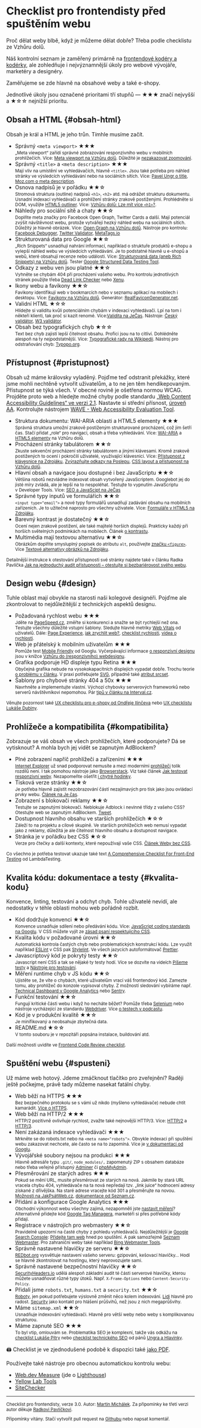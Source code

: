 # Checklist pro frontendisty před spuštěním webu

Proč dělat weby blbě, když je můžeme dělat dobře? Třeba podle checklistu ze Vzhůru dolů.

Náš kontrolní seznam je zaměřený primárně na [frontendové kodéry a kodérky](https://www.vzhurudolu.cz/blog/62-frontend-pozice), ale zohledňuje i nejvýznamnější úkoly pro webové vývojáře, marketéry a designéry.

<!-- AdSnippet -->

Zaměřujeme se zde hlavně na obsahové weby a také e-shopy.

Jednotlivé úkoly jsou označené prioritami tří stupňů —
★★★ značí nejvyšší a ★☆☆ nejnižší prioritu.

## Obsah a HTML {#obsah-html}

Obsah je král a HTML je jeho trůn. Tímhle musíme začít.

- Správný `<meta viewport>` ★★★  
<small>„Meta viewport“ zařídí správné zobrazování responzivního webu v mobilních prohlížečích. Více: [Meta viewport na Vzhůru dolů](viewport-meta.md). Důležité je [nezakazovat zoomování](https://www.vzhurudolu.cz/blog/48-znicit-mobilistu-2).</small>
- Správný `<title>` a `<meta description>` ★★★  
<small>Mají vliv na umístění ve vyhledávačích, hlavně `<title>`. Jsou také potřeba pro náhled stránky ve výsledcích vyhledávání nebo na sociálních sítích. Více: [Pavel Ungr o title](https://www.pavelungr.cz/jak-napsat-titulek/), [Moz.com o meta description](https://moz.com/learn/seo/meta-description). </small>
- Osnova nadpisů je v pořádku ★★☆  
<small>Stromová struktura (outline) nadpisů `<h1>`, `<h2>` atd.  má odrážet strukturu dokumentu. Usnadní indexaci vyhledávači a prohlížení stránky zrakově postiženými. Prohlédněte si DOM, využijte [HTML5 outliner](https://gsnedders.html5.org/outliner/). Více: [Vzhůru dolů: Lze mít více `<h1>`?](https://www.vzhurudolu.cz/blog/25-vice-h1).</small>
- Náhledy pro sociální sítě a chaty ★★☆  
<small>Doplňte meta značky pro Facebook Open Graph, Twitter Cards a další. Mají potenciál zvýšit návštěvnost webu, protože vytvářejí hezký náhled webu na sociálních sítích. Důležitý je hlavně obrázek. Více: [Open Graph na Vzhůru dolů](meta-open-graph.md). Nástroje pro kontrolu: [Facebook Debugger](https://developers.facebook.com/tools/debug/), [Twitter Validator](https://cards-dev.twitter.com/validator), [MetaTags.io](https://metatags.io/)</small>
- Strukturovaná data pro Google ★★☆  
<small>„Rich Snippets“ usnadňují nahrání informací, například o struktuře produktů e-shopu a vylepší náhled webu ve výsledcích vyhledávání. Je to podstatné hlavně u e-shopů a webů, které obsahují recenze nebo události. Více: [Strukturovaná data (aneb Rich Snippets) na Vzhůru dolů](rich-snippets.md). Tester [Google Structured Data Testing Tool](https://developers.google.com/structured-data/testing-tool/).</small>
- Odkazy z webu ven jsou platné ★★☆  
<small>Vyhněte se chybám 404 při procházení vašeho webu. Pro kontrolu jednotlivých stránek použijte třeba [Dead Link Checker](https://www.deadlinkchecker.com/) nebo [Xenu](http://home.snafu.de/tilman/xenulink.html).</small>
- Ikony webu a favikony ★★☆  
<small>Favikony identifikují web v bookmarcích nebo v seznamu aplikací na mobilech i desktopu. Více: [Favikony na Vzhůru dolů](favicon.md). Generátor: [RealFaviconGenerator.net](http://realfavicongenerator.net/).</small>
- Validní HTML ★☆☆  
<small>Hlídejte si validitu kvůli potenciálním chybám v indexaci vyhledávači. Lpí na tom i někteří klienti, tak proč si kazit renomé. Více:[Validita na JeČas](http://jecas.cz/validita). Nástroje: [Český validátor](http://validator.webylon.info/), [W3 validátor](https://validator.w3.org/).</small>
- Obsah bez typografických chyb ★☆☆  
<small>Text bez chyb zajistí lepší čitelnost obsahu. Profíci jsou na to citliví. Dohlédněte alespoň na ty nejpodstatnější. Více: [Typografické rady na Wikipedii](https://cs.wikipedia.org/wiki/Wikipedie:Typografick%C3%A9_rady). Nástroj pro odstraňování chyb: [Typopo.org](https://app.typopo.org/).</small>

## Přístupnost {#pristupnost}

Obsah už máme královsky vyladěný. Pojďme teď odstranit překážky, které jsme mohli nechtěně vytvořit uživatelům, a to ne jen těm hendikepovaným. Přístupnost se týká všech.  V obecné rovině je ošetřena normou WCAG. Projděte proto web a hledejte možné chyby podle standardu [„Web Content Accessibility Guidelines“ ve verzi 2.1](http://blindfriendly.cz/wcag20checklist/). Nastavte si střední přísnost, [úroveň AA](http://www.pristupnost.cz/jak-tvorit-pristupny-web/pravidla-pristupnosti/wcag/). Kontrolujte nástrojem [WAVE - Web Accessibility Evaluation Tool](https://wave.webaim.org/).

- Struktura dokumentu: WAI-ARIA oblasti a HTML5 elementy ★★★  
<small>Správná struktura umožní zrakově postiženým strukturované procházení, což jim šetří čas. Stačí přidat „role“ pro navigaci, obsah a třeba vyhledávání. Více: [WAI-ARIA](wai-aria.md) a [HTML5 elementy](html5-struktura.md) na Vzhůru dolů.</small>
- Procházení stránky tabulátorem ★★☆  
<small>Zkuste sekvenční procházení stránky tabulátorem a jinými klávesami. Kromě zrakově postižených to ocení i pokročilí uživatelé, využívající klávesnici. Více: [Přístupnost z klávesnice na Zdrojáku](https://zdrojak.cz/clanky/pristupnost-ria-strukturovani-dokumentu-a-pristupnost-z-klavesnice/), [Zvýrazňujte odkazy na Poslepu](http://poslepu.blogspot.cz/2010/06/zvyraznujete-odkazy-pri-ovladani-webu-z.html), [CSS layout a přístupnost na Vzhůru dolů](css-layout-pristupnost.md).</small>
- Hlavní obsah a navigace jsou dostupné i bez JavaScriptu ★★☆  
<small>Většina robotů nezvládne indexovat obsah vytvořený JavaScriptem. Googlebot jej do jisté míry zvládá, ale je lepší na to nespoléhat. Testujte to vypnutím JavaScriptu v Developer Tools. Více: [SEO a JavaScipt na JeČas](https://jecas.cz/seo-javascript)</small>
- Správné typy inputů ve formulářích ★★☆  
<small>`<input type="email">` a nové typy formulářů usnadňují zadávání obsahu na mobilních zařízeních. Je to užitečné naprosto pro všechny uživatele. Více: [Formuláře v HTML5 na Zdrojáku](https://www.zdrojak.cz/clanky/formulare-html5-nove-inputy/).</small>
- Barevný kontrast je dostatečný ★★☆  
<small>Ocení nejen zrakově postižení, ale také majitelé horších displejů. Prakticky každý při horších světelných podmínkách na mobilech. Článek [o kontrastu](kontrast.md).</small>
- Multimédia mají textovou alternativu ★★☆  
<small>Obrázkům doplňte smysluplný popisek do atributu `alt`, používejte [značku `<figure>`](figure-figcaption.md). Více [Textové alternativy obrázků na Zdrojáku](https://zdrojak.cz/clanky/pristupnost-html5-textove-alternativy-obrazku-1-2-teorie/).</small>

<small>Detailnější instrukce k otestování přístupnosti své stránky najdete také v článku Radka Pavlíčka [Jak na jednoduchý audit přístupnosti – otestujte si bezbariérovost svého webu](https://poslepu.cz/jak-na-jednoduchy-audit-pristupnosti-otestujte-si-bezbarierovost-sveho-webu/).</small>

## Design webu {#design}

Tuhle oblast mají obvykle na starosti naši kolegové designéři. Pojďme ale zkontrolovat to nejdůležitější z technických aspektů designu.

- Požadovaná rychlost webu ★★★  
<small>Jděte na [PageSpeed.cz](https://pagespeed.cz), změřte si konkurenci a snažte se být rychlejší než ona. Testujte všechny důležité vstupní šablony. Sledujte hlavně metriky [Web Vitals](web-vitals.md) od uživatelů. Dále: [Page Experience](google-page-experience.md), [jak zrychlit web?](jak-zrychlit-web.md), [checklist rychlosti](https://pagespeed.cz/blog/checklist-2021), [videa o rychlosti](https://www.vzhurudolu.cz/video).</small>
- Web je přátelský k mobilním uživatelům ★★★  
<small>Pomůže test [Mobile Friendly](https://search.google.com/test/mobile-friendly) od Googlu. Vyčerpávající informace [o responzivní designu](https://www.vzhurudolu.cz/responzivni-design) jsou v knížce [Vzhůru do (responzivního) webdesignu](https://www.vzhurudolu.cz/kniha-responzivni-design/).</small>
- Grafika podporuje HD displeje typu Retina ★★★  
<small>Obyčejná grafika nebude na vysokokapacitních displejích vypadat dobře. Trochu teorie [o problému v článku](css-pixel.md). V praxi potřebujete [SVG](svg.md), případně také [atribut srcset](srcset-sizes.md).</small>
- Šablony pro chybové stránky 404 a 50x ★★★  
<small>Navrhněte a implementujte vlastní. Výchozí chybovky serverových frameworků nebo serverů návštěvníkovi nepomohou. Pár [tipů v článku na Interval.cz](https://www.interval.cz/clanky/pet-nezbytnych-prvku-uspesne-chybove-stranky-404/).</small>

<small>Věnujte pozornost také [UX checklistu pro e-shopy od Ondřeje Ilinčeva](http://www.ilincev.com/ux-checklist-eshop) nebo [UX checklistu Lukáše Dubiny](https://www.lukasdubina.cz/uxdesign-checklist).</small>

## Prohlížeče a kompatibilita {#kompatibilita}

Zobrazuje se váš obsah ve všech prohlížečích, které podporujete? Dá se vytisknout? A mohla bych jej vidět se zapnutým AdBlockem?

- Plné zobrazení napříč prohlížeči a zařízeními ★★★  
<small>[Internet Explorer](msie.md) už snad podporovat nemusíte a mezi moderními [prohlížeči](prohlizece.md) tolik rozdílů není. I tak pomohou nástroje jako [Browserstack](https://www.browserstack.com/). Viz také článek [Jak testovat responzivní weby](jak-testovat-responzivni-weby.md). Nezapomeňte ošetřit [i chytré hodinky](weby-watchos.md).</small>
- Tisková verze stránky ★★☆  
<small>Je potřeba hlavně zajistit nezobrazování částí nezajímavých pro tisk jako jsou ovládací prvky webu. [Článek na Je čas](http://jecas.cz/tisk).</small>
- Zobrazení s blokovači reklamy ★★☆  
<small>Testujte se zapnutými blokovači. Neblokuje Adblock i nevinné třídy z vašeho CSS? Otestujte web se zapnutým AdBlockem. [Tweet](https://twitter.com/machal/status/1084773644331597824).</small>
- Dostupnost hlavního obsahu ve starších prohlížečích ★☆☆  
<small>Záleží to na projektu a cílové skupině. Ve starších prohlížečích web nemusí vypadat jako z reklamy, důležitá je ale čitelnost hlavního obsahu a dostupnost navigace.</small>
- Stránka je v pořádku bez CSS ★☆☆  
<small>Verze pro čtečky a další kontexty, které nepoužívají vaše CSS. [Článek Weby bez CSS](weby-bez-css.md).</small>

<small>Co všechno je potřeba testovat ukazuje také text [A Comprehensive Checklist For Front-End Testing](https://www.lambdatest.com/blog/front-end-testing-checklist/) od LambdaTesting.</small>

## Kvalita kódu: dokumentace a testy {#kvalita-kodu}

Konvence, linting, testování a odchyt chyb. Tohle uživatelé nevidí, ale nedostatky v téhle oblasti mohou web pořádně rozbít.

- Kód dodržuje konvenci ★★☆  
<small>Konvence usnadňuje sdílení nebo předávání kódu. Více: [JavaScript coding standards na Googlu](https://www.google.com/search?q=JavaScript+coding+standards). V CSS můžete vyjít ze [zásad psaní respektujícího CSS](rcss-zasady.md).</small>
- Kvalita kódu v požadované úrovni ★★☆  
<small>Automatická kontrola častých chyb nebo problematických konstrukcí kódu. Lze využít například [ESLint](http://eslint.org/) v CSS pak [Stylelint](stylelint.md). Ve všech jazycích autoformátovač [Prettier](https://prettier.io/).</small>
- Javascriptový kód je pokrytý testy ★★☆  
<small>Javascript není CSS a tak se nějaké ty testy hodí. Více se dozvíte na videích [Píšeme testy](https://www.vzhurudolu.cz/video/webinar-js-testy) a [Nástroje pro testování](https://www.vzhurudolu.cz/video/webinar-js-testy-nastroje).</small>
- Měření runtime chyb v JS kódu ★★☆  
<small>Ujistěte se, že víte o chybách, které uživatelům vrací váš frontendový kód. Zamezte tomu, aby prohlížeč do konzole vypisoval chyby. Z možností sledování vybíráme např. [Technical Dashboard v Google Analytics](google-analytics-vyvojari.md) nebo [Sentry](https://sentry.io/).</small>
- Funkční testování ★★☆  
<small>Fungují kritické části webu i když ho necháte běžet? Pomůže třeba [Selenium](http://www.seleniumhq.org/) nebo nástroje vycházející ze standardu [Webdriver](https://www.w3.org/TR/webdriver/). Více [o testech v podcastu](https://www.vzhurudolu.cz/podcast/139-podcast-testovani).</small>
- Kód je v produkční kvalitě ★★☆  
<small>Je minifikovaný a neobsahuje zbytečná data. </small>
- README.md ★☆☆  
<small>V tomto souboru je v repozitáři popsána instalace, buildování atd.</small>

<small>Další možnosti uvidíte ve [Frontend Code Review checklist](https://gist.github.com/bigsergey/aef64f68c22b3107ccbc439025ebba12).</small>

## Spuštění webu {#spusteni}

Už máme web hotový. Jdeme zmáčknout tlačítko pro zveřejnění? Raději ještě počkejme, právě tady můžeme nasekat fatální chyby.

- Web běží na HTTPS ★★★  
<small>Bez bezpečného protokolu se s vámi už nikdo (myšleno vyhledávače) nebude chtít kamarádit. [Více o HTTPS](https.md).</small>
- Web běží na HTTP/2 ★★★  
<small>HTTP/2 pozitivně ovlivňuje rychlost, zvažte také nejnovější HTTP/3. Více: [HTTP/2](http-2.md) a [HTTP/3](http-3.md).</small>
- Není zakázaná indexace vyhledávači ★★★  
<small>Mrkněte se do robots.txt nebo na `<meta name="robots">`. Obvykle indexaci při spuštění webu zakazovat nechcete, ale často se na to zapomíná. Více je [v dokumentaci od Googlu](https://support.google.com/webmasters/answer/93710?hl=cs).</small>
- Vývojářské soubory nejsou na produkci ★★★  
<small>Hlavně adresáře typu `.git/`, `node_modules/,` zapomenutý ZIP s obsahem databáze nebo třeba veřejně přístupný [Adminer](https://www.adminer.org/cs/) či [phpMyAdmin](https://www.phpmyadmin.net/).</small>
- Přesměrování ze starých adres ★★★  
<small>Pokud se mění URL, musíte přesměrovat ze starých na nová. Jakmile by stará URL vracela chybu 404, vyhledávače na ta nová nepředají tzv. „link juice“ hodnocení adresy získané z dřívějška. Na staré adrese vracejte kód 301 a přesměrujte na novou. [Možnosti na JakPsátWeb.cz](https://www.jakpsatweb.cz/presmerovani.html), [dokumentace od Seznam.cz](https://napoveda.seznam.cz/cz/fulltext-hledani-v-internetu/presmerovani-webu/).</small>
- Přidání a konfigurace Google Analytics ★★★  
<small>Obchodní výkonnost webu všechny zajímá, nezapomněli jste [nastavit měření](google-analytics-pridani.md)? Alternativně přidejte kód [Google Tag Managera](google-tag-manager.md), marketéři si přes potřebné kódy přidají. </small>
- Registrace v nástrojích pro webmastery ★★☆  
<small>Pravidelně upozorní na časté chyby z pohledu vyhledávačů. Nejdůležitější je [Google Search Console](google-search-console.md): [Přidejte tam web](https://www.google.com/webmasters/tools/) hned po spuštění. A pak samozřejmě [Seznam Webmaster](https://reporter.seznam.cz/wm/). Pro zahraniční weby také například [Bing Webmaster Tools](https://www.bing.com/toolbox/webmaster).</small>
- Správně nastavené hlavičky ze serveru ★★☆  
<small>[REDbot.org](https://redbot.org/) vysvětluje nastavení vašeho serveru: gzipování, kešovací hlavičky… Hodí se hlavně zkontrolovat na hostingu, který neprovozujete sami.</small>
- Správně nastavené bezpečnostní hlavičky ★★☆  
<small>[SecurityHeaders.io](https://securityheaders.io/) udělá alespoň základní audit té části serverové hlavičky, kterou můžete usnadňovat různé typy útoků. Např. `X-Frame-Options` nebo `Content-Security-Policy`.</small>
- Přidali jsme `robots.txt`, `humans.txt` a `security.txt` ★★☆  
<small>[Roboty](http://www.jakpsatweb.cz/robots-txt.html), jen pokud potřebujete výslovně změnit něco kolem indexování. [Lidi](http://humanstxt.org/CZ) hlavně pro radost. [Security](https://www.michalspacek.cz/k-cemu-je-soubor-security.txt) jako kontakt pro hlášení průšvihů, než jsou z nich megaprůšvihy.</small>
- Máme `sitemap.xml` ★★☆  
<small>Usnadňuje indexování vyhledávači. Hlavně pro větší weby nebo weby s komplikovanou strukturou.</small>
- Máme zapnuté SEO ★★★  
<small>To byl vtip, omlouvám se. Problematika SEO je komplexní, takže vás odkážu na [checklist Lukáše Pitry](https://www.lukaspitra.cz/checklist-kontroly-pred-spustenim-webu/) nebo [checklist technického SEO](https://trello.com/b/t8Q9EzwZ/technick%C3%A9-seo-checklist-pavel-ungr-a-jaroslav-hlavinka) od pánů [Ungra a Hlavinky](https://www.pavelungr.cz/skoleni/technicke-seo-nejen-pro-vyvojare/).</small>

<!-- AdSnippet -->

🖨 Checklist je ve zjednodušené podobě k dispozici také [jako PDF](https://www.vzhurudolu.cz/assets/files/webaruv-checklist.pdf).

Používejte také nástroje pro obecnou automatickou kontrolu webu:

- [Web.dev Measure](https://web.dev/measure/) (jde o [Lighthouse](lighthouse.md))
- [Yellow Lab Tools](https://yellowlab.tools/)
- [SiteChecker](https://sitechecker.pro/)

---

<small>

Checklist pro frontendisty, verze 3.0. Autor: [Martin Michálek](https://www.vzhurudolu.cz/martin). Za připomínky ke třetí verzi autor děkuje [Radkovi Pavlíčkovi](https://poslepu.cz/).

Připomínky vítány. Stačí vytvořit pull request na [Githubu](https://github.com/machal/prirucka/blob/master/content/checklist.md) nebo napsat komentář.

</small>

<!-- AdSnippet -->
